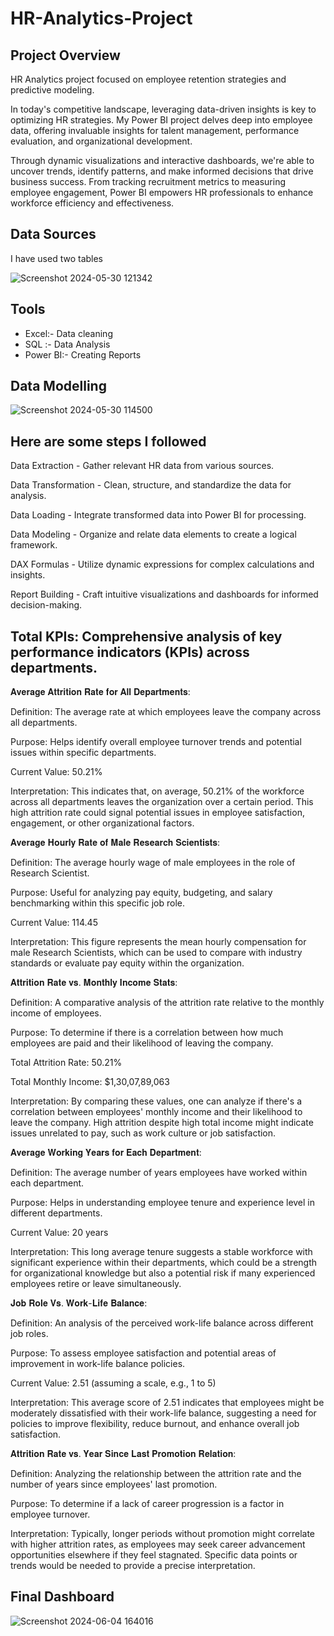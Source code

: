 # HR-Analytics-Project

## Project Overview 
HR Analytics project focused on employee retention strategies and predictive modeling.

In today's competitive landscape, leveraging data-driven insights is key to optimizing HR strategies. My Power BI project delves deep into employee data, offering invaluable insights for talent management, performance evaluation, and organizational development.

Through dynamic visualizations and interactive dashboards, we're able to uncover trends, identify patterns, and make informed decisions that drive business success. From tracking recruitment metrics to measuring employee engagement, Power BI empowers HR professionals to enhance workforce efficiency and effectiveness.

## Data Sources
I have used two tables

![Screenshot 2024-05-30 121342](https://github.com/Paila-Lalit/HR-Analytics-Project/assets/160754393/9d29e578-8925-416e-bbea-1d945d8dd51d)
## Tools
- Excel:- Data cleaning
- SQL :-  Data Analysis
- Power BI:- Creating Reports
## Data Modelling 
![Screenshot 2024-05-30 114500](https://github.com/Paila-Lalit/HR-Analytics-Project/assets/160754393/f13467b2-847d-438f-a74b-43b58d3752d6)

## Here are some steps I followed 
Data Extraction - Gather relevant HR data from various sources.

Data Transformation - Clean, structure, and standardize the data for analysis.

Data Loading - Integrate transformed data into Power BI for processing.

Data Modeling - Organize and relate data elements to create a logical framework.

DAX Formulas - Utilize dynamic expressions for complex calculations and insights.

Report Building - Craft intuitive visualizations and dashboards for informed decision-making.

## Total KPIs: Comprehensive analysis of key performance indicators (KPIs) across departments.

𝐀𝐯𝐞𝐫𝐚𝐠𝐞 𝐀𝐭𝐭𝐫𝐢𝐭𝐢𝐨𝐧 𝐑𝐚𝐭𝐞 𝐟𝐨𝐫 𝐀𝐥𝐥 𝐃𝐞𝐩𝐚𝐫𝐭𝐦𝐞𝐧𝐭𝐬: 

Definition: The average rate at which employees leave the company across all departments.

Purpose: Helps identify overall employee turnover trends and potential issues within specific departments.

Current Value: 50.21%

Interpretation: This indicates that, on average, 50.21% of the workforce across all departments leaves the organization over a certain period. This high attrition rate could signal potential issues in employee satisfaction, engagement, or other organizational factors.

𝐀𝐯𝐞𝐫𝐚𝐠𝐞 𝐇𝐨𝐮𝐫𝐥𝐲 𝐑𝐚𝐭𝐞 𝐨𝐟 𝐌𝐚𝐥𝐞 𝐑𝐞𝐬𝐞𝐚𝐫𝐜𝐡 𝐒𝐜𝐢𝐞𝐧𝐭𝐢𝐬𝐭𝐬: 

Definition: The average hourly wage of male employees in the role of Research Scientist.

Purpose: Useful for analyzing pay equity, budgeting, and salary benchmarking within this specific job role.

Current Value: 114.45

Interpretation: This figure represents the mean hourly compensation for male Research Scientists, which can be used to compare with industry standards or evaluate pay equity within the organization.

𝐀𝐭𝐭𝐫𝐢𝐭𝐢𝐨𝐧 𝐑𝐚𝐭𝐞 𝐯𝐬. 𝐌𝐨𝐧𝐭𝐡𝐥𝐲 𝐈𝐧𝐜𝐨𝐦𝐞 𝐒𝐭𝐚𝐭𝐬:

Definition: A comparative analysis of the attrition rate relative to the monthly income of employees.

Purpose: To determine if there is a correlation between how much employees are paid and their likelihood of leaving the company.

Total Attrition Rate: 50.21%

Total Monthly Income: $1,30,07,89,063

Interpretation: By comparing these values, one can analyze if there's a correlation between employees' monthly income and their likelihood to leave the company. High attrition despite high total income might indicate issues unrelated to pay, such as work culture or job satisfaction.

𝐀𝐯𝐞𝐫𝐚𝐠𝐞 𝐖𝐨𝐫𝐤𝐢𝐧𝐠 𝐘𝐞𝐚𝐫𝐬 𝐟𝐨𝐫 𝐄𝐚𝐜𝐡 𝐃𝐞𝐩𝐚𝐫𝐭𝐦𝐞𝐧𝐭:

Definition: The average number of years employees have worked within each department.

Purpose: Helps in understanding employee tenure and experience level in different departments.

Current Value: 20 years

Interpretation: This long average tenure suggests a stable workforce with significant experience within their departments, which could be a strength for organizational knowledge but also a potential risk if many experienced employees retire or leave simultaneously.

𝐉𝐨𝐛 𝐑𝐨𝐥𝐞 𝐕𝐬. 𝐖𝐨𝐫𝐤-𝐋𝐢𝐟𝐞 𝐁𝐚𝐥𝐚𝐧𝐜𝐞: 

Definition: An analysis of the perceived work-life balance across different job roles.

Purpose: To assess employee satisfaction and potential areas of improvement in work-life balance policies.

Current Value: 2.51 (assuming a scale, e.g., 1 to 5)

Interpretation: This average score of 2.51 indicates that employees might be moderately dissatisfied with their work-life balance, suggesting a need for policies to improve flexibility, reduce burnout, and enhance overall job satisfaction.

𝐀𝐭𝐭𝐫𝐢𝐭𝐢𝐨𝐧 𝐑𝐚𝐭𝐞 𝐯𝐬. 𝐘𝐞𝐚𝐫 𝐒𝐢𝐧𝐜𝐞 𝐋𝐚𝐬𝐭 𝐏𝐫𝐨𝐦𝐨𝐭𝐢𝐨𝐧 𝐑𝐞𝐥𝐚𝐭𝐢𝐨𝐧: 

Definition: Analyzing the relationship between the attrition rate and the number of years since employees' last promotion.

Purpose: To determine if a lack of career progression is a factor in employee turnover.

Interpretation: Typically, longer periods without promotion might correlate with higher attrition rates, as employees may seek career advancement opportunities elsewhere if they feel stagnated. Specific data points or trends would be needed to provide a precise interpretation.

## Final Dashboard
![Screenshot 2024-06-04 164016](https://github.com/Paila-Lalit/HR-Analytics-Project/assets/160754393/064115f0-dcf4-405f-956d-0e53653ab1b6)


